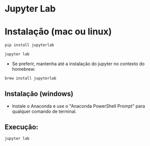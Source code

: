 # Jupyter Lab

# Instalação (mac ou linux)
```bash  
pip install jupyterlab
```  
```bash  
jupyter lab
```  
- Se preferir, mantenha até a instalação do jupyter no contexto do homebrew:
```bash  
brew install jupyterlab
```  

## Instalação (windows)
- Instale o Anaconda e use o "Anaconda PowerShell Prompt" para qualquer comando de terminal.

## Execução:
```bash  
jupyter lab
```